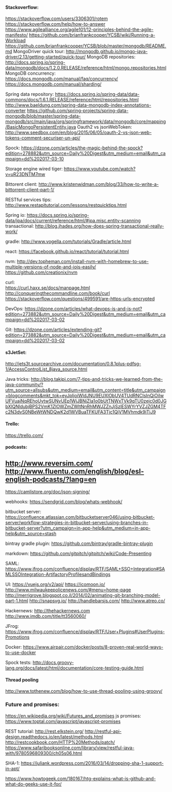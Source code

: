 

#### Stackoverflow:

https://stackoverflow.com/users/3306301/rotem
https://stackoverflow.com/help/how-to-answer
https://www.agilealliance.org/agile101/12-principles-behind-the-agile-manifesto/
https://github.com/brianfrankcooper/YCSB/wiki/Running-a-Workload
https://github.com/brianfrankcooper/YCSB/blob/master/mongodb/README.md
MongoDriver quick tour: http://mongodb.github.io/mongo-java-driver/2.13/getting-started/quick-tour/
MongoDB repositories: http://docs.spring.io/spring-data/mongodb/docs/1.2.0.RELEASE/reference/html/mongo.repositories.html
MongoDB concurrency: https://docs.mongodb.com/manual/faq/concurrency/
https://docs.mongodb.com/manual/sharding/

Spring data repository: https://docs.spring.io/spring-data/data-commons/docs/1.6.1.RELEASE/reference/html/repositories.html
http://www.baeldung.com/spring-data-mongodb-index-annotations-converter
https://github.com/spring-projects/spring-data-mongodb/blob/master/spring-data-mongodb/src/main/java/org/springframework/data/mongodb/core/mapping/BasicMongoPersistentEntity.java
Oauth2 vs jsonWebToken: http://www.seedbox.com/en/blog/2015/06/05/oauth-2-vs-json-web-tokens-comment-securiser-un-api/

Spock: https://dzone.com/articles/the-magic-behind-the-spock?edition=278882&utm_source=Daily%20Digest&utm_medium=email&utm_campaign=dd%202017-03-10

Storage engine wired tiger: https://www.youtube.com/watch?v=uR23DNTM7mw

Bittorent client: 
http://www.kristenwidman.com/blog/33/how-to-write-a-bittorrent-client-part-1/

RESTful services tips: http://www.restapitutorial.com/lessons/restquicktips.html

Spring io: https://docs.spring.io/spring-data/jpa/docs/current/reference/html/#jpa.misc.entity-scanning
transactional: http://blog.jhades.org/how-does-spring-transactional-really-work/

gradle: http://www.vogella.com/tutorials/Gradle/article.html

react: https://facebook.github.io/react/tutorial/tutorial.html


nvm: 
http://dev.topheman.com/install-nvm-with-homebrew-to-use-multiple-versions-of-node-and-iojs-easily/
https://github.com/creationix/nvm

curl:  
https://curl.haxx.se/docs/manpage.html
http://conqueringthecommandline.com/book/curl
https://stackoverflow.com/questions/499591/are-https-urls-encrypted

DevOps:
https://dzone.com/articles/what-devops-is-and-is-not?edition=273882&utm_source=Daily%20Digest&utm_medium=email&utm_campaign=dd%202017-03-02

Git:
https://dzone.com/articles/extending-git?edition=273882&utm_source=Daily%20Digest&utm_medium=email&utm_campaign=dd%202017-03-02

#### s3JetSet:

http://jets3t.sourcearchive.com/documentation/0.8.1plus-pdfsg-1/AccessControlList_8java_source.html


Java tricks: http://blog.takipi.com/7-tips-and-tricks-we-learned-from-the-java-community/?utm_source=allsubs&utm_medium=email&utm_content=title&utm_campaign=blogcomments&mkt_tok=eyJpIjoiWldJNU9EUXlObUV4TUdRNCIsInQiOiIwUFVuajNqREhoUytwSUNvUEp1WjJBNjZIa1o0bUtTNWxTVk9qTU0zejc0d0JGbXlQNldubjBPS2VmK1ZlOWZmZWltNnRhMWJZZnJjSzlESWYrYVZJZGM4TFc2N3dvS0NBeWtWNDQwK2d1WVBuaTFKUFA3Tjc1QjV1MVhmdk9iTiJ9

#### Trello:

https://trello.com/

#### podcasts:

http://www.reversim.com/
http://www.fluentu.com/english/blog/esl-english-podcasts/?lang=en
----------

https://camlistore.org/doc/json-signing/


webhooks:  https://sendgrid.com/blog/whats-webhook/

bitbucket server: https://confluence.atlassian.com/bitbucketserver046/using-bitbucket-server/workflow-strategies-in-bitbucket-server/using-branches-in-bitbucket-server?utm_campaign=in-app-help&utm_medium=in-app-help&utm_source=stash

bintray gradle plugin: https://github.com/bintray/gradle-bintray-plugin

markdown:  https://github.com/gitpitch/gitpitch/wiki/Code-Presenting

SAML:
https://www.jfrog.com/confluence/display/RTF/SAML+SSO+Integration#SAMLSSOIntegration-ArtifactoryProfilesandBindings


UI: 
https://vuejs.org/v2/api/
https://icomoon.io/
http://www.milwaukeepolicenews.com/#menu=home-page
http://merrigrove.blogspot.co.il/2014/02/animating-git-branching-model-part-1.html
http://snapsvg.io/
http://handlebarsjs.com/
http://www.atreo.co/

Hackernews:
http://thehackernews.com
http://www.imdb.com/title/tt3560060/

JFrog:
https://www.jfrog.com/confluence/display/RTF/User+Plugins#UserPlugins-Promotions

Docker:
https://www.airpair.com/docker/posts/8-proven-real-world-ways-to-use-docker

Spock tests:
http://docs.groovy-lang.org/docs/latest/html/documentation/core-testing-guide.html

#### Thread pooling

http://www.tothenew.com/blog/how-to-use-thread-pooling-using-groovy/

### Future and promises:
https://en.wikipedia.org/wiki/Futures_and_promises
js promises:   https://www.toptal.com/javascript/javascript-promises


REST tutorial: http://rest.elkstein.org/
http://restful-api-design.readthedocs.io/en/latest/methods.html
http://restcookbook.com/HTTP%20Methods/patch/
https://www.safaribooksonline.com/library/view/restful-java-with/9780596809300/ch05s06.html

SHA-1: 
https://juliank.wordpress.com/2016/03/14/dropping-sha-1-support-in-apt/


https://www.howtogeek.com/180167/htg-explains-what-is-github-and-what-do-geeks-use-it-for/

